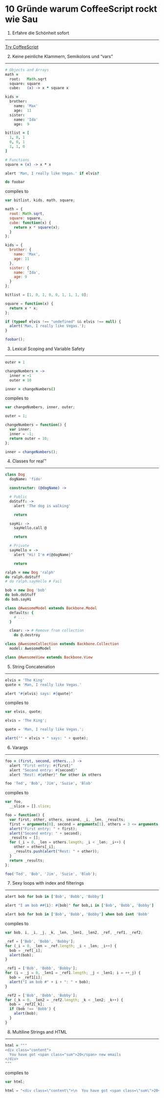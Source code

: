 10 Gründe warum CoffeeScript rockt wie Sau
==========================================

1. Erfahre die Schönheit sofort
-------------------------------

[Try CoffeeScript](http://coffeescript.org)


2. Keine peinliche Klammern, Semikolons und “vars”
--------------------------------------------------

```coffeescript
# Objects and Arrays
math =
  root:   Math.sqrt
  square: square
  cube:   (x) -> x * square x

kids =
  brother:
    name: 'Max'
    age:  11
  sister:
    name: 'Ida'
    age:  9

bitlist = [
  1, 0, 1
  0, 0, 1
  1, 1, 0
]

# Functions
square = (x) -> x * x

alert 'Man, I really like Vegas.' if elvis?

do foobar
```

compiles to

```javascript
var bitlist, kids, math, square;

math = {
  root: Math.sqrt,
  square: square,
  cube: function(x) {
    return x * square(x);
  }
};

kids = {
  brother: {
    name: 'Max',
    age: 11
  },
  sister: {
    name: 'Ida',
    age: 9
  }
};

bitlist = [1, 0, 1, 0, 0, 1, 1, 1, 0];

square = function(x) {
  return x * x;
};

if (typeof elvis !== "undefined" && elvis !== null) {
  alert('Man, I really like Vegas.');
}

foobar();
```

3. Lexical Scoping and Variable Safety
--------------------------------------

```coffeescript
outer = 1

changeNumbers = ->
  inner = -1
  outer = 10

inner = changeNumbers()
```

compiles to

```javascript
var changeNumbers, inner, outer;

outer = 1;

changeNumbers = function() {
  var inner;
  inner = -1;
  return outer = 10;
};

inner = changeNumbers();
```

4. Classes for real™
--------------------

```coffeescript
class Dog
  dogName: 'fido'

  constructor: (@dogName) ->

  # Public
  doStuff: ->
    alert 'The dog is walking'

    return

  sayHi: ->
    sayHello.call @

    return

  # Private
  sayHello = ->
    alert "Hi! I'm #{@dogName}"

    return

ralph = new Dog 'ralph'
do ralph.doStuff
# do ralph.sayHello # Fail

bob = new Dog 'bob'
do bob.doStuff
do bob.sayHi

class @AwesomeModel extends Backbone.Model
  defaults: {
    # ...
  }

  clear: -> # Remove from collection
    do @.destroy

class @AwesomeCollection extends Backbone.Collection
  model: AwesomeModel

class @AwesomeView extends Backbone.View

```

5. String Concatenation
-----------------------

```coffeescript
elvis = 'The King'
quote = 'Man, I really like Vegas.'

alert "#{elvis} says: #{quote}"
```

compiles to

```javascript
var elvis, quote;

elvis = 'The King';

quote = 'Man, I really like Vegas.';

alert("" + elvis + " says: " + quote);
```

6. Varargs
----------

```coffeescript
foo = (first, second, others...) ->
  alert "First entry: #{first}"
  alert "Second entry: #{second}"
  alert "Rest: #{other}" for other in others

foo 'Ted', 'Bob', 'Jim', 'Suzie', 'Blob'
```

compiles to

```javascript
var foo,
  __slice = [].slice;

foo = function() {
  var first, other, others, second, _i, _len, _results;
  first = arguments[0], second = arguments[1], others = 3 <= arguments.length ? __slice.call(arguments, 2) : [];
  alert("First entry: " + first);
  alert("Second entry: " + second);
  _results = [];
  for (_i = 0, _len = others.length; _i < _len; _i++) {
    other = others[_i];
    _results.push(alert("Rest: " + other));
  }
  return _results;
};

foo('Ted', 'Bob', 'Jim', 'Suzie', 'Blob');
```

7. Sexy loops with index and filterings
---------------------------------------

```coffeescript
alert bob for bob in ['Bob', 'Bobb', 'Bobby']

alert "I am bob ##{i}: #{bob}" for bob,i in ['Bob', 'Bobb', 'Bobby']

alert bob for bob in ['Bob', 'Bobb', 'Bobby'] when bob isnt 'Bobb'
```

compiles to

```javascript
var bob, i, _i, _j, _k, _len, _len1, _len2, _ref, _ref1, _ref2;

_ref = ['Bob', 'Bobb', 'Bobby'];
for (_i = 0, _len = _ref.length; _i < _len; _i++) {
  bob = _ref[_i];
  alert(bob);
}

_ref1 = ['Bob', 'Bobb', 'Bobby'];
for (i = _j = 0, _len1 = _ref1.length; _j < _len1; i = ++_j) {
  bob = _ref1[i];
  alert("I am bob #" + i + ": " + bob);
}

_ref2 = ['Bob', 'Bobb', 'Bobby'];
for (_k = 0, _len2 = _ref2.length; _k < _len2; _k++) {
  bob = _ref2[_k];
  if (bob !== 'Bobb') {
    alert(bob);
  }
}
```

8. Multiline Strings and HTML
-----------------------------

```coffeescript
html = """
<div class="content">
  You have got <span class="sum">20</span> new emails
</div>
"""
```

compiles to

```javascript
var html;

html = "<div class=\"content\">\n  You have got <span class=\"sum\">20</span> new emails\n</div>";
```